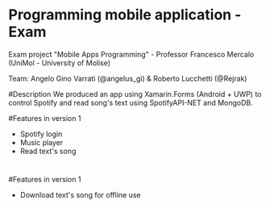 # Programming mobile application - Exam
Exam project "Mobile Apps Programming" - Professor Francesco Mercalo (UniMol - University of Molise)


Team: Angelo Gino Varrati (@angelus_gi) & Roberto Lucchetti (@Rejrak)

#Description
We produced an app using Xamarin.Forms (Android + UWP) to control Spotify and read song's text using SpotifyAPI-NET and MongoDB.

#Features in version 1
- Spotify login
- Music player
- Read text's song
#
#Features in version 1
- Download text's song for offline use